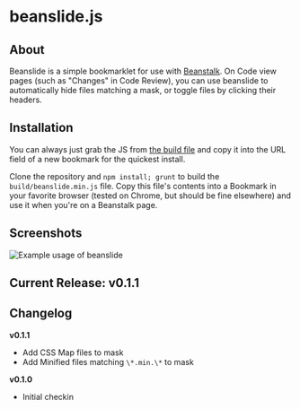 beanslide.js
===

About
---

Beanslide is a simple bookmarklet for use with [Beanstalk](http://beanstalkapp.com/). On Code view pages (such as
"Changes" in Code Review), you can use beanslide to automatically hide files matching a mask, or toggle files by
clicking their headers.

Installation
---
You can always just grab the JS from [the build file](/build/beanslide.min.js) and copy it into the URL field of a new
bookmark for the quickest install.

Clone the repository and `npm install; grunt` to build the `build/beanslide.min.js` file. Copy this file's contents
into a Bookmark in your favorite browser (tested on Chrome, but should be fine elsewhere) and use it when you're on a
Beanstalk page.

Screenshots
---
![Example usage of beanslide](/../screenshots/screenshots/beanslide.gif?raw=true "Example usage of beanslide")

Current Release: v0.1.1
---

Changelog
---
**v0.1.1**
* Add CSS Map files to mask
* Add Minified files matching `\*.min.\*` to mask

**v0.1.0**
* Initial checkin
